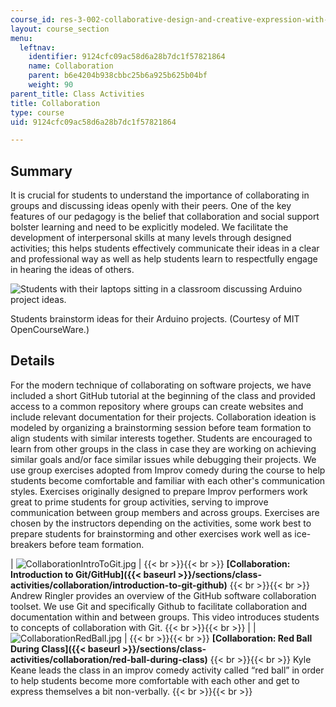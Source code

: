 ```yaml
---
course_id: res-3-002-collaborative-design-and-creative-expression-with-arduino-microcontrollers-january-iap-2017
layout: course_section
menu:
  leftnav:
    identifier: 9124cfc09ac58d6a28b7dc1f57821864
    name: Collaboration
    parent: b6e4204b938cbbc25b6a925b625b04bf
    weight: 90
parent_title: Class Activities
title: Collaboration
type: course
uid: 9124cfc09ac58d6a28b7dc1f57821864

---
```


Summary
-------

It is crucial for students to understand the importance of collaborating in groups and discussing ideas openly with their peers. One of the key features of our pedagogy is the belief that collaboration and social support bolster learning and need to be explicitly modeled. We facilitate the development of interpersonal skills at many levels through designed activities; this helps students effectively communicate their ideas in a clear and professional way as well as help students learn to respectfully engage in hearing the ideas of others.

![Students with their laptops sitting in a classroom discussing Arduino project ideas.](/coursemedia/res-3-002-collaborative-design-and-creative-expression-with-arduino-microcontrollers-january-iap-2017/8b123e128d8e17eebb37fe51a56ac1dd_ArduinoCollaboration.jpg)  

Students brainstorm ideas for their Arduino projects. (Courtesy of MIT OpenCourseWare.)

Details
-------

For the modern technique of collaborating on software projects, we have included a short GitHub tutorial at the beginning of the class and provided access to a common repository where groups can create websites and include relevant documentation for their projects. Collaboration ideation is modeled by organizing a brainstorming session before team formation to align students with similar interests together. Students are encouraged to learn from other groups in the class in case they are working on achieving similar goals and/or face similar issues while debugging their projects. We use group exercises adopted from Improv comedy during the course to help students become comfortable and familiar with each other's communication styles. Exercises originally designed to prepare Improv performers work great to prime students for group activities, serving to improve communication between group members and across groups. Exercises are chosen by the instructors depending on the activities, some work best to prepare students for brainstorming and other exercises work well as ice-breakers before team formation.

| ![CollaborationIntroToGit.jpg](/coursemedia/res-3-002-collaborative-design-and-creative-expression-with-arduino-microcontrollers-january-iap-2017/b3f6fb712d7bc32055be271bd2ea747a_CollaborationIntroToGit.jpg) |  {{< br >}}{{< br >}} ﻿**[Collaboration: Introduction to Git/GitHub]({{< baseurl >}}/sections/class-activities/collaboration/introduction-to-git-github)** {{< br >}}{{< br >}} Andrew Ringler provides an overview of the GitHub software collaboration toolset. We use Git and specifically Github to facilitate collaboration and documentation within and between groups. This video introduces students to concepts of collaboration with Git.   {{< br >}}{{< br >}}  |
| ![CollaborationRedBall.jpg](/coursemedia/res-3-002-collaborative-design-and-creative-expression-with-arduino-microcontrollers-january-iap-2017/a9c3fa7d8c3a8b5a8788ebe0e1072b2a_CollaborationRedBall.jpg) |  {{< br >}}{{< br >}} ﻿**[Collaboration: Red Ball During Class]({{< baseurl >}}/sections/class-activities/collaboration/red-ball-during-class)** {{< br >}}{{< br >}} Kyle Keane leads the class in an improv comedy activity called “red ball” in order to help students become more comfortable with each other and get to express themselves a bit non-verbally.   {{< br >}}{{< br >}}